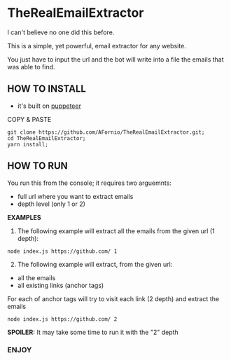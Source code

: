 # TheRealEmailExtractor

I can't believe no one did this before. 

This is a simple, yet powerful, email extractor for any website. 

You just have to input the url and the bot will write into a file the emails that was able to find.


## HOW TO INSTALL

* it's built on [puppeteer](https://github.com/puppeteer/puppeteer)


COPY & PASTE
```
git clone https://github.com/AFornio/TheRealEmailExtractor.git;
cd TheRealEmailExtractor;
yarn install;
```

## HOW TO RUN

You run this from the console; it requires two arguemnts:
- full url where you want to extract emails
- depth level (only 1 or 2)


**EXAMPLES**

1. The following example will extract all the emails from the given url (1 depth):
```
node index.js https://github.com/ 1
```

2. The following example will extract, from the given url:
- all the emails
- all existing links (anchor tags)

For each of anchor tags will try to visit each link (2 depth) and extract the emails
```
node index.js https://github.com/ 2
```
**SPOILER:** It may take some time to run it with the "2" depth


### ENJOY
